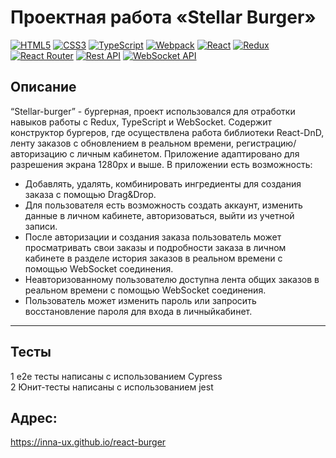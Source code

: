 # **Проектная работа «Stellar Burger»**

[![HTML5](https://img.shields.io/badge/html5-%23E34F26.svg?style=for-the-badge&logo=html5&logoColor=white)](https://developer.mozilla.org/en-US/docs/Web/HTML)
[![CSS3](https://img.shields.io/badge/css3-%231572B6.svg?style=for-the-badge&logo=css3&logoColor=white)](https://developer.mozilla.org/en-US/docs/Web/CSS)
[![TypeScript](https://img.shields.io/badge/typescript-%23007ACC.svg?style=for-the-badge&logo=typescript&logoColor=white)](https://www.typescriptlang.org/)
[![Webpack](https://img.shields.io/badge/webpack-2b3a42.svg?style=for-the-badge&logo=webpack&logoColor=84c7e8)](https://webpack.js.org/)
[![React](https://img.shields.io/badge/react-%2320232a.svg?style=for-the-badge&logo=react&logoColor=%2361DAFB)](https://react.dev/)
[![Redux](https://img.shields.io/badge/redux-%23593d88.svg?style=for-the-badge&logo=redux&logoColor=white)](https://react-redux.js.org/)
[![React Router](https://img.shields.io/badge/React_Router-CA4245?style=for-the-badge&logo=react-router&logoColor=white)](https://reactrouter.com/en/main)
[![Rest API](https://img.shields.io/badge/rest_api-%2320232a.svg?style=for-the-badge&logo=rest&logoColor=white)](https://ru.wikipedia.org/wiki/REST)
[![WebSocket API](https://img.shields.io/badge/WebSocket_API-FF6C37?style=for-the-badge&logo=websocket&logoColor=white)](https://ru.wikipedia.org/wiki/WebSocket)

## Описание
“Stellar-burger” - бургерная, проект использовался для отработки навыков работы с Redux, TypeScript и WebSocket. Содержит конструктор бургеров, где осуществлена работа библиотеки React-DnD, ленту заказов с обновлением в реальном времени, регистрацию/авторизацию с личным кабинетом. Приложение адаптировано для разрешения экрана 1280px и выше.
В приложении есть возможность:
- Добавлять, удалять, комбинировать ингредиенты для создания заказа с помощью Drag&Drop. 
- Для пользователя есть возможность создать аккаунт, изменить данные в личном кабинете, авторизоваться, выйти из учетной записи. 
- После авторизации и создания заказа пользователь может просматривать свои заказы и подробности заказа в личном кабинете в разделе история заказов в реальном времени с помощью WebSocket соединения. 
- Неавторизованному пользователю доступна лента общих заказов в реальном времени с помощью WebSocket соединения. 
- Пользователь может изменить пароль или запросить восстановление пароля для входа в личныйкабинет. 
_____

## Тесты

1  е2е тесты написаны с использованием Cypress  
2  Юнит-тесты написаны с использованием jest

## Адрес:
https://inna-ux.github.io/react-burger
